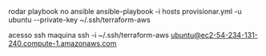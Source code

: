 rodar playbook no ansible
ansible-playbook -i hosts provisionar.yml -u ubuntu --private-key ~/.ssh/terraform-aws

acesso ssh maquina
ssh -i ~/.ssh/terraform-aws ubuntu@ec2-54-234-131-240.compute-1.amazonaws.com